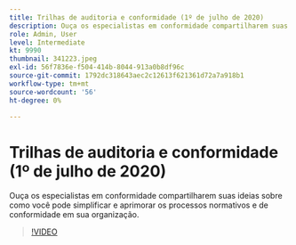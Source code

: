 ```yaml
---
title: Trilhas de auditoria e conformidade (1º de julho de 2020)
description: Ouça os especialistas em conformidade compartilharem suas ideias sobre como você pode simplificar e aprimorar os processos normativos e de conformidade em sua organização.
role: Admin, User
level: Intermediate
kt: 9990
thumbnail: 341223.jpeg
exl-id: 56f7836e-f504-414b-8044-913a0b8df96c
source-git-commit: 1792dc318643aec2c12613f621361d72a7a918b1
workflow-type: tm+mt
source-wordcount: '56'
ht-degree: 0%

---
```


# Trilhas de auditoria e conformidade (1º de julho de 2020)

Ouça os especialistas em conformidade compartilharem suas ideias sobre como você pode simplificar e aprimorar os processos normativos e de conformidade em sua organização.

>[!VIDEO](https://video.tv.adobe.com/v/341223/?quality=12&learn=on)
